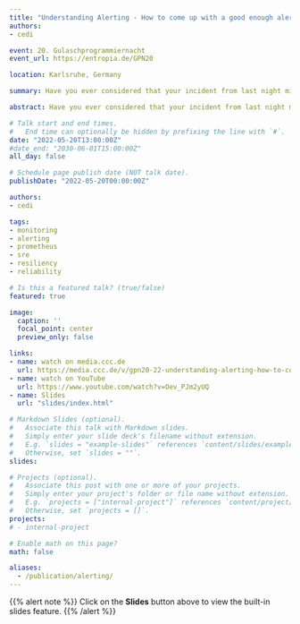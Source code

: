 ```yaml
---
title: "Understanding Alerting - How to come up with a good enough alerting strategy"
authors:
- cedi

event: 20. Gulaschprogrammiernacht
event_url: https://entropia.de/GPN20

location: Karlsruhe, Germany

summary: Have you ever considered that your incident from last night might actually be something very positive? No? Then you should watch this talk! I'm going to introduce you to some concepts in the domain of resiliency engineering and then have a look into how you can build an alerting strategy that doesn't page you unnecessarily at 3am.

abstract: Have you ever considered that your incident from last night might actually be something very positive? No? Then you should watch this talk! I'm going to introduce you to some concepts in the domain of resiliency engineering and then have a look into how you can build an alerting strategy that doesn't page you unnecessarily at 3am. We will have a look into various topics inside the monitoring and alerting domain and how to connect them to make your monitoring and alerting solution better. We will not talk about particular tools or ready-to-use solutions but rather concepts how you can build a comprehensive system with any tool.

# Talk start and end times.
#   End time can optionally be hidden by prefixing the line with `#`.
date: "2022-05-20T13:00:00Z"
#date_end: "2030-06-01T15:00:00Z"
all_day: false

# Schedule page publish date (NOT talk date).
publishDate: "2022-05-20T00:00:00Z"

authors:
- cedi

tags:
- monitoring
- alerting
- prometheus
- sre
- resiliency
- reliability

# Is this a featured talk? (true/false)
featured: true

image:
  caption: ''
  focal_point: center
  preview_only: false

links:
- name: watch on media.ccc.de
  url: https://media.ccc.de/v/gpn20-22-understanding-alerting-how-to-come-up-with-a-good-enough-alerting-strategy
- name: watch on YouTube
  url: https://www.youtube.com/watch?v=Oev_PJm2yUQ
- name: Slides
  url: "slides/index.html"

# Markdown Slides (optional).
#   Associate this talk with Markdown slides.
#   Simply enter your slide deck's filename without extension.
#   E.g. `slides = "example-slides"` references `content/slides/example-slides.md`.
#   Otherwise, set `slides = ""`.
slides: 

# Projects (optional).
#   Associate this post with one or more of your projects.
#   Simply enter your project's folder or file name without extension.
#   E.g. `projects = ["internal-project"]` references `content/project/deep-learning/index.md`.
#   Otherwise, set `projects = []`.
projects:
# - internal-project

# Enable math on this page?
math: false

aliases:
  - /publication/alerting/
---
```


{{% alert note %}}
Click on the **Slides** button above to view the built-in slides feature.
{{% /alert %}}
